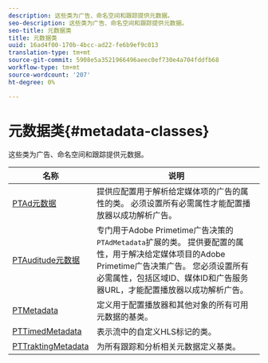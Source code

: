 ```yaml
---
description: 这些类为广告、命名空间和跟踪提供元数据。
seo-description: 这些类为广告、命名空间和跟踪提供元数据。
seo-title: 元数据类
title: 元数据类
uuid: 16ad4f00-170b-4bcc-ad22-fe6b9ef9c013
translation-type: tm+mt
source-git-commit: 5908e5a3521966496aeec0ef730e4a704fddfb68
workflow-type: tm+mt
source-wordcount: '207'
ht-degree: 0%

---
```



# 元数据类{#metadata-classes}

这些类为广告、命名空间和跟踪提供元数据。

| 名称 | 说明 |
|---|---|
| [PTAd元数据](https://help.adobe.com/en_US/primetime/api/psdk/appledoc/Classes/PTAdMetadata.html) | 提供应配置用于解析给定媒体项的广告的属性的类。 必须设置所有必需属性才能配置播放器以成功解析广告。 |
| [PTAuditude元数据](https://help.adobe.com/en_US/primetime/api/psdk/appledoc/Classes/PTAuditudeMetadata.html) | 专门用于Adobe Primetime广告决策的`PTAdMetadata`扩展的类。 提供要配置的属性，用于解决给定媒体项目的Adobe Primetime广告决策广告。 您必须设置所有必需属性，包括区域ID、媒体ID和广告服务器URL，才能配置播放器以成功解析广告。 |
| [PTMetadata](https://help.adobe.com/en_US/primetime/api/psdk/appledoc/Classes/PTMetadata.html) | 定义用于配置播放器和其他对象的所有可用元数据的基类。 |
| [PTTimedMetadata](https://help.adobe.com/en_US/primetime/api/psdk/appledoc/Classes/PTTimedMetadata.html) | 表示流中的自定义HLS标记的类。 |
| [PTTraktingMetadata](https://help.adobe.com/en_US/primetime/api/psdk/appledoc/Classes/PTTrackingMetadata.html) | 为所有跟踪和分析相关元数据定义基类。 |

